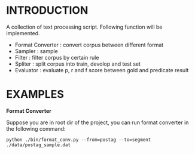 INTRODUCTION
============

A collection of text processing script. Following function will be implemented.

* Format Converter  : convert corpus between different format
* Sampler           : sample 
* Filter            : filter corpus by certain rule
* Spliter           : split corpus into train, devolop and test set
* Evaluator         : evaluate p, r and f score between gold and predicate result

EXAMPLES
========
__Format Converter__

Suppose you are in root dir of the project, you can run format converter in the
following command:

`python ./bin/format_conv.py --from=postag --to=segment ./data/postag_sample.dat`
